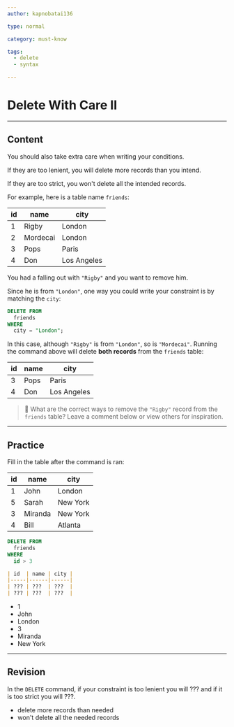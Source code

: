 ```yaml
---
author: kapnobatai136

type: normal

category: must-know

tags:
  - delete
  - syntax

---
```


# Delete With Care II

---

## Content

You should also take extra care when writing your conditions.

If they are too lenient, you will delete more records than you intend.

If they are too strict, you won't delete all the intended records.

For example, here is a table name `friends`:

| id | name     | city        |
|----|----------|-------------|
| 1  | Rigby    | London      |
| 2  | Mordecai | London      |
| 3  | Pops     | Paris       |
| 4  | Don      | Los Angeles |

You had a falling out with `"Rigby"` and you want to remove him.

Since he is from `"London"`, one way you could write your constraint is by matching the `city`:

```sql
DELETE FROM 
  friends
WHERE 
  city = "London";
```

In this case, although `"Rigby"` is from `"London"`, so is `"Mordecai"`. Running the command above will delete **both records** from the `friends` table:

| id | name | city        |
|----|------|-------------|
| 3  | Pops | Paris       |
| 4  | Don  | Los Angeles |

> 💬 What are the correct ways to remove the `"Rigby"` record from the `friends` table? Leave a comment below or view others for inspiration.

---

## Practice

Fill in the table after the command is ran:

| id | name    | city     |
|----|---------|----------|
| 1  | John    | London   |
| 5  | Sarah   | New York |
| 3  | Miranda | New York |
| 4  | Bill    | Atlanta  |

```sql
DELETE FROM 
  friends
WHERE 
  id > 3
```

```md
| id  | name | city |
|-----|------|------|
| ??? | ???  | ???  |
| ??? | ???  | ???  |
```

- 1
- John
- London
- 3
- Miranda
- New York

---

## Revision

In the `DELETE` command, if your constraint is too lenient you will ??? and if it is too strict you will ???.

- delete more records than needed
- won't delete all the needed records